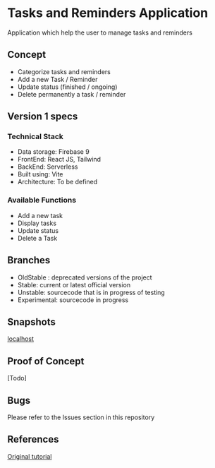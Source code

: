 # Tasks and Reminders Application #

Application which help the user to manage tasks and reminders

## Concept ##
- Categorize tasks and reminders 
- Add a new Task / Reminder
- Update status (finished / ongoing)
- Delete permanently a task / reminder


## Version 1 specs ##

### Technical Stack ###
* Data storage: Firebase 9 
* FrontEnd: React JS, Tailwind 
* BackEnd: Serverless
* Built using: Vite
* Architecture: To be defined 

### Available Functions ###
* Add a new task
* Display tasks
* Update status
* Delete a Task


## Branches ##
* OldStable : deprecated versions of the project
* Stable: current or latest official version
* Unstable: sourcecode that is in progress of testing
* Experimental: sourcecode in progress

## Snapshots ##
[localhost](./snapshots/view.png)

## Proof of Concept ##
[Todo]


## Bugs ##
Please refer to the Issues section in this repository

## References ###
[Original tutorial](https://youtu.be/drF8HbnW87w?si=MD15WKGIJXGMdCEq)
